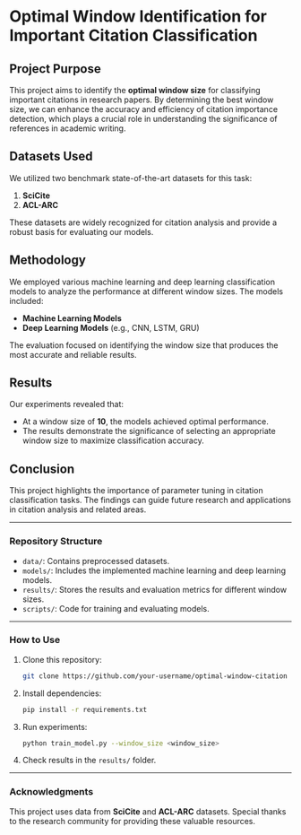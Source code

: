 
# Optimal Window Identification for Important Citation Classification

## Project Purpose
This project aims to identify the **optimal window size** for classifying important citations in research papers. By determining the best window size, we can enhance the accuracy and efficiency of citation importance detection, which plays a crucial role in understanding the significance of references in academic writing.

## Datasets Used
We utilized two benchmark state-of-the-art datasets for this task:

1. **SciCite**
2. **ACL-ARC**

These datasets are widely recognized for citation analysis and provide a robust basis for evaluating our models.

## Methodology
We employed various machine learning and deep learning classification models to analyze the performance at different window sizes. The models included:

- **Machine Learning Models**
- **Deep Learning Models** (e.g., CNN, LSTM, GRU)

The evaluation focused on identifying the window size that produces the most accurate and reliable results.

## Results
Our experiments revealed that:

- At a window size of **10**, the models achieved optimal performance.
- The results demonstrate the significance of selecting an appropriate window size to maximize classification accuracy.

## Conclusion
This project highlights the importance of parameter tuning in citation classification tasks. The findings can guide future research and applications in citation analysis and related areas.

---

### Repository Structure

- `data/`: Contains preprocessed datasets.
- `models/`: Includes the implemented machine learning and deep learning models.
- `results/`: Stores the results and evaluation metrics for different window sizes.
- `scripts/`: Code for training and evaluating models.

---

### How to Use
1. Clone this repository:
   ```bash
   git clone https://github.com/your-username/optimal-window-citation
   ```
2. Install dependencies:
   ```bash
   pip install -r requirements.txt
   ```
3. Run experiments:
   ```bash
   python train_model.py --window_size <window_size>
   ```
4. Check results in the `results/` folder.

---

### Acknowledgments
This project uses data from **SciCite** and **ACL-ARC** datasets. Special thanks to the research community for providing these valuable resources.
